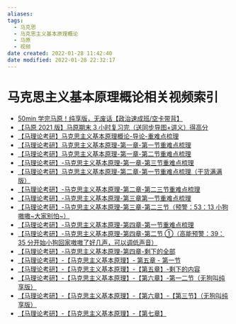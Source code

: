 ```yaml
---
aliases:
tags:
  - 马克思
  - 马克思主义基本原理概论
  - 马原
  - 视频
date created: 2022-01-28 11:42:40
date modified: 2022-01-28 22:32:17
---
```


# 马克思主义基本原理概论相关视频索引

- [50min 学完马原！纯享版，无废话【政治速成班/空卡带背】]
- [【马原 2021 版】马原期末 3 小时复习完（送同步导图+讲义）得高分]
- [【马理论考研】马克思主义基本原理概论-导论-重难点梳理]
- [【马理论考研】马克思主义基本原理-第一章-第一节重难点梳理]
- [【马理论考研】马克思主义基本原理-第一章-第二节重难点梳理]
- [【马理论考研】-马克思主义基本原理-第一章-第三节重难点梳理]
- [【马理论考研】马克思主义基本原理-第二章-第一节重难点梳理（干货满满版）]
- [【马理论考研】-马克思主义基本原理-第二章-第二三节重难点梳理]
- [【马理论考研】-马克思主义基本原理-第三章第一节重难点梳理]
- [【马理论考研】-马克思主义基本原理-第三章-第二三节（预警：53：13 小狗嗷嗷~大家别怕~）]
- [【马理论考研】-马克思主义基本原理-第四章-第一节重难点梳理]
- [【马理论考研】-马克思主义基本原理-第四章-第二节 ①（高能预警：39：35 分开始小狗回家嗷嗷了好几声，可以调低声音）]
- [【马理论考研】-马克思主义基本原理-第四章-剩下的全部]
- [【马理论考研】-【马克思主义基本原理】- 第五章 - 第一节]
- [【马理论考研】-【马克思主义基本原理】-【第五章】-剩下的内容]
- [【马理论考研】-【马克思主义基本原理】-【第六章】-第一二节（无狗叫纯享版）]
- [【马理论考研】-【马克思主义基本原理】-【第六章】-【第三节】（无狗叫纯享版）]
- [【马理论考研】-【马克思主义基本原理】-【第七章】]

[50min 学完马原！纯享版，无废话【政治速成班/空卡带背】]: https://www.bilibili.com/video/BV1K341117Ls?p=1
[【马原 2021 版】马原期末 3 小时复习完（送同步导图+讲义）得高分]: https://www.bilibili.com/video/BV1LV411Y7c9?spm_id_from=333.999.0.0
[【马理论考研】马克思主义基本原理概论-导论-重难点梳理]: https://www.bilibili.com/video/BV1S5411A7rC?spm_id_from=333.999.0.0
[【马理论考研】马克思主义基本原理-第一章-第一节重难点梳理]: https://www.bilibili.com/video/BV1XK411F7rb?spm_id_from=333.999.0.0
[【马理论考研】马克思主义基本原理-第一章-第二节重难点梳理]: https://www.bilibili.com/video/BV1654y1L7V6?spm_id_from=333.999.0.0
[【马理论考研】-马克思主义基本原理-第一章-第三节重难点梳理]: https://www.bilibili.com/video/BV1284y1F77G?spm_id_from=333.999.0.0
[【马理论考研】马克思主义基本原理-第二章-第一节重难点梳理（干货满满版）]: https://www.bilibili.com/video/BV1ev411j73Q?spm_id_from=333.999.0.0
[【马理论考研】-马克思主义基本原理-第二章-第二三节重难点梳理]: https://www.bilibili.com/video/BV1j5411u7GJ?spm_id_from=333.999.0.0
[【马理论考研】-马克思主义基本原理-第三章第一节重难点梳理]: https://www.bilibili.com/video/BV1Xh411v7oY?spm_id_from=333.999.0.0
[【马理论考研】-马克思主义基本原理-第三章-第二三节（预警：53：13 小狗嗷嗷~大家别怕~）]: https://www.bilibili.com/video/BV1m54y1V7mo?spm_id_from=333.999.0.0
[【马理论考研】-马克思主义基本原理-第四章-第一节重难点梳理]: https://www.bilibili.com/video/BV19B4y1u7F7?spm_id_from=333.999.0.0
[【马理论考研】-马克思主义基本原理-第四章-第二节 ①（高能预警：39：35 分开始小狗回家嗷嗷了好几声，可以调低声音）]: https://www.bilibili.com/video/BV17V41147z9?spm_id_from=333.999.0.0
[【马理论考研】-马克思主义基本原理-第四章-剩下的全部]: https://www.bilibili.com/video/BV1Qv411n7sD?spm_id_from=333.999.0.0
[【马理论考研】-【马克思主义基本原理】- 第五章 - 第一节]: https://www.bilibili.com/video/BV1to4y1C73m?spm_id_from=333.999.0.0
[【马理论考研】-【马克思主义基本原理】-【第五章】-剩下的内容]: https://www.bilibili.com/video/BV16M4y1K7yW?spm_id_from=333.999.0.0
[【马理论考研】-【马克思主义基本原理】-【第六章】-第一二节（无狗叫纯享版）]: https://www.bilibili.com/video/BV1Th411z77q?spm_id_from=333.999.0.0
[【马理论考研】-【马克思主义基本原理】-【第六章】-【第三节】（无狗叫纯享版）]: https://www.bilibili.com/video/BV1S341167PR?spm_id_from=333.999.0.0
[【马理论考研】-【马克思主义基本原理】-【第七章】]: https://www.bilibili.com/video/BV18f4y1V72h?spm_id_from=333.999.0.0
